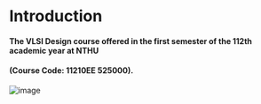 # Introduction

#### The VLSI Design course offered in the first semester of the 112th academic year at NTHU  
#### (Course Code: 11210EE 525000).  
![image](https://github.com/user-attachments/assets/ec6289ff-4a30-4cca-94e9-640cf255b0cd )
